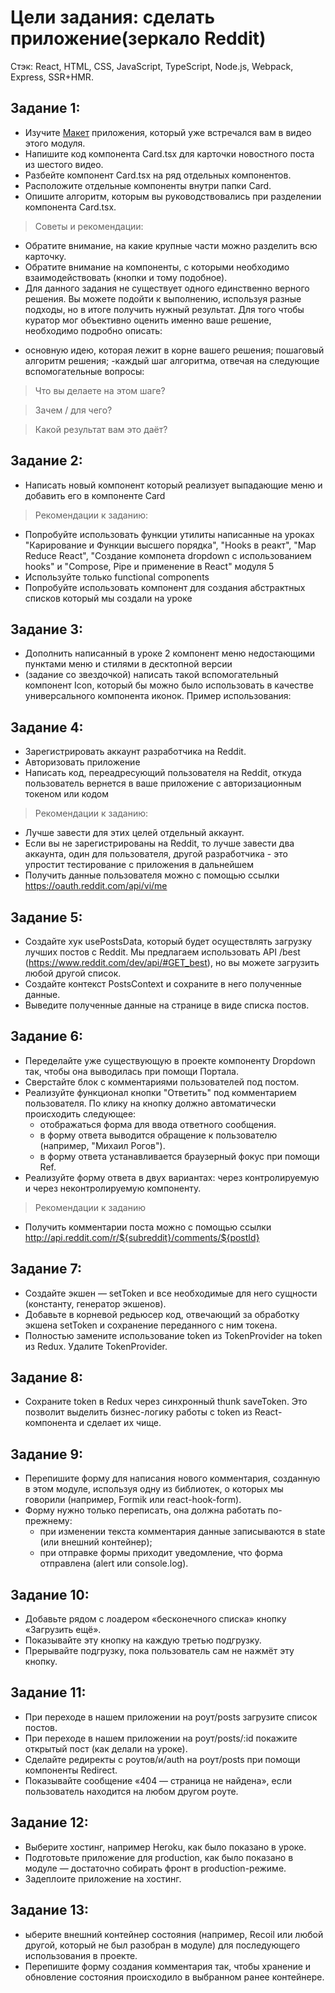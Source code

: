 # Цели задания: сделать приложение(зеркало Reddit)

Стэк: React, HTML, CSS, JavaScript, TypeScript, Node.js, Webpack, Express, SSR+HMR.

## Задание 1:
- Изучите [Макет](https://www.figma.com/file/STABzVueKL3brf4aOgkvW2/Rd-(Mirror)?node-id=94%3A2 "Макет") приложения, который уже встречался вам в видео этого модуля.
- Напишите код компонента Card.tsx для карточки новостного поста из шестого видео.
- Разбейте компонент Card.tsx на ряд отдельных компонентов.
- Расположите отдельные компоненты внутри папки Card.
- Опишите алгоритм, которым вы руководствовались при разделении компонента Card.tsx.

>Советы и рекомендации:
* Обратите внимание, на какие крупные части можно разделить всю карточку.
* Обратите внимание на компоненты, с которыми необходимо взаимодействовать (кнопки и тому подобное).
* Для данного задания не существует одного единственно верного решения. Вы можете подойти к выполнению, используя разные подходы, но в итоге получить нужный результат. 
Для того чтобы куратор мог объективно оценить именно ваше решение, необходимо подробно описать:

- основную идею, которая лежит в корне вашего решения;
пошаговый алгоритм решения;
-каждый шаг алгоритма, отвечая на следующие вспомогательные вопросы:
>Что вы делаете на этом шаге?

>Зачем / для чего?

>Какой результат вам это даёт?

## Задание 2:
- Написать новый компонент который реализует выпадающие меню и добавить его в компоненте Card

>Рекомендации к заданию:
* Попробуйте использовать функции утилиты написанные на уроках "Карирование и Функции высшего порядка", "Hooks в реакт", "Map Reduce React", "Создание компонета dropdown c использованием hooks" и "Compose, Pipe и применение в React" модуля 5
* Используйте только functional components
* Попробуйте использовать компонент для создания абстрактных списков который мы создали на уроке

## Задание 3:
- Дополнить написанный в уроке 2 компонент меню недостающими пунктами меню и стилями в десктопной версии
- (задание со звездочкой) написать такой вспомогательный компонент Icon, который бы можно было использовать в качестве универсального компонента иконок. Пример использования:

## Задание 4:
-  Зарегистрировать аккаунт разработчика на Reddit.
- Авторизовать приложение
- Написать код, переадресующий пользователя на Reddit, откуда пользователь вернется в ваше приложение с авторизационным токеном или кодом

>Рекомендации к заданию:

* Лучше завести для этих целей отдельный аккаунт.
* Если вы не зарегистрированы на Reddit, то лучше завести два аккаунта, один для пользователя, другой разработчика - это упростит тестирование с приложения в дальнейшем
* Получить данные пользователя можно с помощью ссылки https://oauth.reddit.com/api/vi/me

## Задание 5:
- Создайте хук usePostsData, который будет осуществлять загрузку лучших постов с Reddit. Мы предлагаем использовать API /best (https://www.reddit.com/dev/api/#GET_best), но вы можете загрузить любой другой список.
-  Создайте контекст PostsContext и сохраните в него полученные данные.
- Выведите полученные данные на странице в виде списка постов.

## Задание 6:
- Переделайте уже существующую в проекте компоненту Dropdown так, чтобы она выводилась при помощи Портала.
- Сверстайте блок с комментариями пользователей под постом.
- Реализуйте функционал кнопки "Ответить" под комментарием пользователя. По клику на кнопку должно автоматически происходить следующее:
  * отображаться форма для ввода ответного сообщения.
  * в форму ответа выводится обращение к пользователю (например, "Михаил Рогов").
  * в форму ответа устанавливается браузерный фокус при помощи Ref.
- Реализуйте форму ответа в двух вариантах: через контролируемую и через неконтролируемую компоненту.

>Рекомендации к заданию
* Получить комментарии поста можно с помощью ссылки http://api.reddit.com/r/${subreddit}/comments/${postId}

## Задание 7:
-  Создайте экшен — setToken и все необходимые для него сущности (константу, генератор экшенов).
- Добавьте в корневой редьюсер код, отвечающий за обработку экшена setToken и сохранение переданного с ним токена.
- Полностью замените использование token из TokenProvider на token из Redux. Удалите TokenProvider.

## Задание 8:
- Сохраните token в Redux через синхронный thunk saveToken. Это позволит выделить бизнес-логику работы с token из React-компонента и сделает их чище.


## Задание 9:
- Перепишите форму для написания нового комментария, созданную в этом модуле, используя одну из библиотек, о которых мы говорили (например, Formik или react-hook-form).
- Форму нужно только переписать, она должна работать по-прежнему:
  * при изменении текста комментария данные записываются в state (или внешний контейнер);
  * при отправке формы приходит уведомление, что форма отправлена (alert или console.log).

## Задание 10:
- Добавьте рядом с лоадером «бесконечного списка» кнопку «Загрузить ещё».
- Показывайте эту кнопку на каждую третью подгрузку.
- Прерывайте подгрузку, пока пользователь сам не нажмёт эту кнопку.

## Задание 11:
- При переходе в нашем приложении на роут/posts загрузите список постов.
- При переходе в нашем приложении на роут/posts/:id покажите открытый пост (как делали на уроке).
- Сделайте редиректы с роутов/и/auth на роут/posts при помощи компоненты Redirect.
- Показывайте сообщение «404 — страница не найдена», если пользователь находится на любом другом роуте.

## Задание 12:
- Выберите хостинг, например Heroku, как было показано в уроке.
-  Подготовьте приложение для production, как было показано в модуле — достаточно собирать фронт в production-режиме.
- Задеплоите приложение на хостинг.

## Задание 13:
- ыберите внешний контейнер состояния (например, Recoil или любой другой, который не был разобран в модуле) для последующего использования в проекте.
- Перепишите форму создания комментария так, чтобы хранение и обновление состояния происходило в выбранном ранее контейнере.